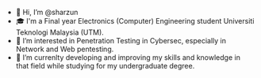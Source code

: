 - 👋 Hi, I’m @sharzun
- 🎓 I'm a Final year Electronics (Computer) Engineering student Universiti Teknologi Malaysia (UTM).
- 🔎 I’m interested in Penetration Testing in Cybersec, especially in Network and Web pentesting.
- 🌱 I’m currenlty developing and improving my skills and knowledge in that field while studying for my undergraduate degree.

<!---
sharzun/sharzun is a ✨ special ✨ repository because its `README.md` (this file) appears on your GitHub profile.
You can click the Preview link to take a look at your changes.
--->
